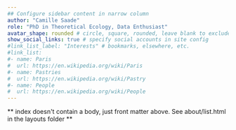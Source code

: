 ```yaml
---
## Configure sidebar content in narrow column
author: "Camille Saade"
role: "PhD in Theoretical Ecology, Data Enthusiast"
avatar_shape: rounded # circle, square, rounded, leave blank to exclude
show_social_links: true # specify social accounts in site config
#link_list_label: "Interests" # bookmarks, elsewhere, etc.
#link_list:
#- name: Paris
#  url: https://en.wikipedia.org/wiki/Paris
#- name: Pastries
#  url: https://en.wikipedia.org/wiki/Pastry
#- name: People
#  url: https://en.wikipedia.org/wiki/People
---
```


** index doesn't contain a body, just front matter above.
See about/list.html in the layouts folder **